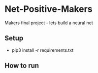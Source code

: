 # Net-Positive-Makers
Makers final project - lets build a neural net

## Setup
* pip3 install -r requirements.txt

## How to run

